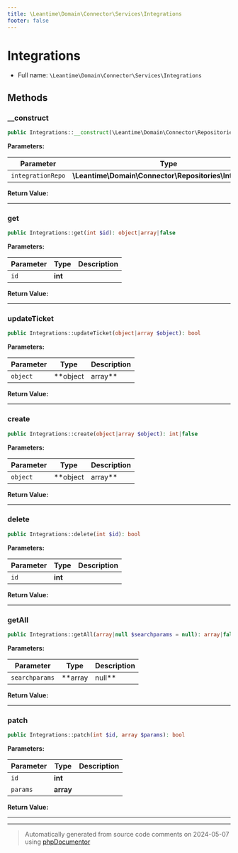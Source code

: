 ```yaml
---
title: \Leantime\Domain\Connector\Services\Integrations
footer: false
---
```


# Integrations





* Full name: `\Leantime\Domain\Connector\Services\Integrations`



## Methods

### __construct



```php
public Integrations::__construct(\Leantime\Domain\Connector\Repositories\Integrations $integrationRepo): mixed
```








**Parameters:**

| Parameter | Type | Description |
|-----------|------|-------------|
| `integrationRepo` | **\Leantime\Domain\Connector\Repositories\Integrations** |  |


**Return Value:**





---
### get



```php
public Integrations::get(int $id): object|array|false
```








**Parameters:**

| Parameter | Type | Description |
|-----------|------|-------------|
| `id` | **int** |  |


**Return Value:**





---
### updateTicket



```php
public Integrations::updateTicket(object|array $object): bool
```








**Parameters:**

| Parameter | Type | Description |
|-----------|------|-------------|
| `object` | **object|array** |  |


**Return Value:**





---
### create



```php
public Integrations::create(object|array $object): int|false
```








**Parameters:**

| Parameter | Type | Description |
|-----------|------|-------------|
| `object` | **object|array** |  |


**Return Value:**





---
### delete



```php
public Integrations::delete(int $id): bool
```








**Parameters:**

| Parameter | Type | Description |
|-----------|------|-------------|
| `id` | **int** |  |


**Return Value:**





---
### getAll



```php
public Integrations::getAll(array|null $searchparams = null): array|false
```








**Parameters:**

| Parameter | Type | Description |
|-----------|------|-------------|
| `searchparams` | **array|null** |  |


**Return Value:**





---
### patch



```php
public Integrations::patch(int $id, array $params): bool
```








**Parameters:**

| Parameter | Type | Description |
|-----------|------|-------------|
| `id` | **int** |  |
| `params` | **array** |  |


**Return Value:**





---


---
> Automatically generated from source code comments on 2024-05-07 using [phpDocumentor](http://www.phpdoc.org/)

